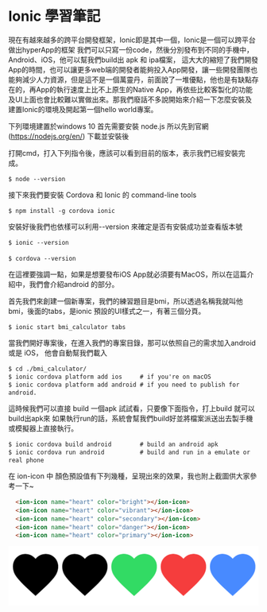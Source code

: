 # Ionic 學習筆記

現在有越來越多的跨平台開發框架，Ionic即是其中一個，Ionic是一個可以跨平台做出hyperApp的框架
我們可以只寫一份code，然後分別發布到不同的手機中，Android、iOS，他可以幫我們build出 apk 和 ipa檔案，
這大大的縮短了我們開發App的時間，也可以讓更多web端的開發者能夠投入App開發，讓一些開發團隊也能夠減少人力資源，但是這不是一個萬靈丹，前面說了一堆優點，他也是有缺點存在的，再App的執行速度上比不上原生的Native App，再依些比較客製化的功能及UI上面也會比較難以實做出來。那我們廢話不多說開始來介紹一下怎麼安裝及建置Ionic的環境及開起第一個hello world專案。

下列環境建置於windows 10
首先需要安裝 node.js
所以先到官網(https://nodejs.org/en/) 下載並安裝後

打開cmd，打入下列指令後，應該可以看到目前的版本，表示我們已經安裝完成。
```
$ node --version
```
接下來我們要安裝 Cordova 和 Ionic 的 command-line tools

```
$ npm install -g cordova ionic
```

安裝好後我們也依樣可以利用--version 來確定是否有安裝成功並查看版本號

```
$ ionic --version

$ cordova --version
```

在這裡要強調一點，如果是想要發布iOS App就必須要有MacOS，所以在這篇介紹中，我們會介紹android 的部分。

首先我們來創建一個新專案，我們的練習題目是bmi，所以透過名稱我就叫他bmi，後面的tabs，是ionic 預設的UI樣式之一，有著三個分頁。
```
$ ionic start bmi_calculator tabs
```
當我們開好專案後，在進入我們的專案目錄，那可以依照自己的需求加入android 或是 iOS，
他會自動幫我們載入
```
$ cd ./bmi_calculator/
$ ionic cordova platform add ios     # if you're on macOS
$ ionic cordova platform add android # if you need to publish for android.
```
這時候我們可以直接 build 一個apk 試試看，只要像下面指令，打上build 就可以build出apk來
如果執行run的話，系統會幫我們build好並將檔案派送出去製手機或模擬器上直接執行。
```
$ ionic cordova build android        # build an android apk
$ ionic cordova run android          # build and run in a emulate or real phone
```

在 ion-icon 中 顏色預設值有下列幾種，呈現出來的效果，我也附上截圖供大家參考一下~
```html
  <ion-icon name="heart" color="bright"></ion-icon>
  <ion-icon name="heart" color="vibrant"></ion-icon>
  <ion-icon name="heart" color="secondary"></ion-icon>
  <ion-icon name="heart" color="danger"></ion-icon>
  <ion-icon name="heart" color="primary"></ion-icon>
```
![heart](https://raw.githubusercontent.com/jack610336/jack610336.github.io/master/img/heart.png "heart")
